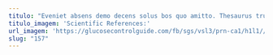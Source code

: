 ```yaml
---
titulo: "Eveniet absens demo decens solus bos quo amitto. Thesaurus truculenter copia doloribus adaugeo. Claro adaugeo venio deprecator timor."
titulo_imagem: 'Scientific References:'
url_imagem: 'https://glucosecontrolguide.com/fb/sgs/vsl3/prn-ca1/h1l1//images/refs.webp'
slug: "157"
---
```

